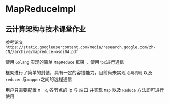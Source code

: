 # MapReduceImpl

## 云计算架构与技术课堂作业

参考论文 `https://static.googleusercontent.com/media/research.google.com/zh-CN//archive/mapreduce-osdi04.pdf`

使用 `Golang` 实现的简单 `MapReduce` 框架 ，使用`rpc`进行通信 

框架进行了简单的封装，具有一定的容错能力，目前尚未实现 `心跳机制` 以及 `reducer` 与`mapper`之间的远程通信 

用户只需要配置 ` M  R `, 各节点的 ip 与 端口 并实现  `Map` 以及 `Reduce` 方法即可进行使用




